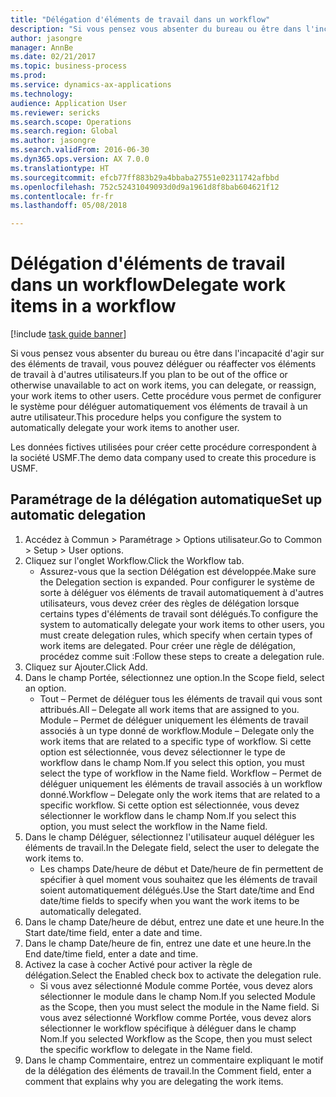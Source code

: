 ```yaml
--- 
title: "Délégation d'éléments de travail dans un workflow"
description: "Si vous pensez vous absenter du bureau ou être dans l'incapacité d'agir sur des éléments de travail, vous pouvez déléguer ou réaffecter vos éléments de travail à d'autres utilisateurs."
author: jasongre
manager: AnnBe
ms.date: 02/21/2017
ms.topic: business-process
ms.prod: 
ms.service: dynamics-ax-applications
ms.technology: 
audience: Application User
ms.reviewer: sericks
ms.search.scope: Operations
ms.search.region: Global
ms.author: jasongre
ms.search.validFrom: 2016-06-30
ms.dyn365.ops.version: AX 7.0.0
ms.translationtype: HT
ms.sourcegitcommit: efcb77ff883b29a4bbaba27551e02311742afbbd
ms.openlocfilehash: 752c52431049093d0d9a1961d8f8bab604621f12
ms.contentlocale: fr-fr
ms.lasthandoff: 05/08/2018

---
```

# <a name="delegate-work-items-in-a-workflow"></a><span data-ttu-id="7f3c4-103">Délégation d'éléments de travail dans un workflow</span><span class="sxs-lookup"><span data-stu-id="7f3c4-103">Delegate work items in a workflow</span></span>

[!include [task guide banner](../../includes/task-guide-banner.md)]

<span data-ttu-id="7f3c4-104">Si vous pensez vous absenter du bureau ou être dans l'incapacité d'agir sur des éléments de travail, vous pouvez déléguer ou réaffecter vos éléments de travail à d'autres utilisateurs.</span><span class="sxs-lookup"><span data-stu-id="7f3c4-104">If you plan to be out of the office or otherwise unavailable to act on work items, you can delegate, or reassign, your work items to other users.</span></span> <span data-ttu-id="7f3c4-105">Cette procédure vous permet de configurer le système pour déléguer automatiquement vos éléments de travail à un autre utilisateur.</span><span class="sxs-lookup"><span data-stu-id="7f3c4-105">This procedure helps you configure the system to automatically delegate your work items to another user.</span></span>



<span data-ttu-id="7f3c4-106">Les données fictives utilisées pour créer cette procédure correspondent à la société USMF.</span><span class="sxs-lookup"><span data-stu-id="7f3c4-106">The demo data company used to create this procedure is USMF.</span></span>


## <a name="set-up-automatic-delegation"></a><span data-ttu-id="7f3c4-107">Paramétrage de la délégation automatique</span><span class="sxs-lookup"><span data-stu-id="7f3c4-107">Set up automatic delegation</span></span>
1. <span data-ttu-id="7f3c4-108">Accédez à Commun > Paramétrage > Options utilisateur.</span><span class="sxs-lookup"><span data-stu-id="7f3c4-108">Go to Common > Setup > User options.</span></span>
2. <span data-ttu-id="7f3c4-109">Cliquez sur l'onglet Workflow.</span><span class="sxs-lookup"><span data-stu-id="7f3c4-109">Click the Workflow tab.</span></span>
    * <span data-ttu-id="7f3c4-110">Assurez-vous que la section Délégation est développée.</span><span class="sxs-lookup"><span data-stu-id="7f3c4-110">Make sure the Delegation section is expanded.</span></span>    <span data-ttu-id="7f3c4-111">Pour configurer le système de sorte à déléguer vos éléments de travail automatiquement à d'autres utilisateurs, vous devez créer des règles de délégation lorsque certains types d'éléments de travail sont délégués.</span><span class="sxs-lookup"><span data-stu-id="7f3c4-111">To configure the system to automatically delegate your work items to other users, you must create delegation rules, which specify when certain types of work items are delegated.</span></span> <span data-ttu-id="7f3c4-112">Pour créer une règle de délégation, procédez comme suit :</span><span class="sxs-lookup"><span data-stu-id="7f3c4-112">Follow these steps to create a delegation rule.</span></span>  
3. <span data-ttu-id="7f3c4-113">Cliquez sur Ajouter.</span><span class="sxs-lookup"><span data-stu-id="7f3c4-113">Click Add.</span></span>
4. <span data-ttu-id="7f3c4-114">Dans le champ Portée, sélectionnez une option.</span><span class="sxs-lookup"><span data-stu-id="7f3c4-114">In the Scope field, select an option.</span></span>
    * <span data-ttu-id="7f3c4-115">Tout – Permet de déléguer tous les éléments de travail qui vous sont attribués.</span><span class="sxs-lookup"><span data-stu-id="7f3c4-115">All – Delegate all work items that are assigned to you.</span></span>    <span data-ttu-id="7f3c4-116">Module – Permet de déléguer uniquement les éléments de travail associés à un type donné de workflow.</span><span class="sxs-lookup"><span data-stu-id="7f3c4-116">Module – Delegate only the work items that are related to a specific type of workflow.</span></span> <span data-ttu-id="7f3c4-117">Si cette option est sélectionnée, vous devez sélectionner le type de workflow dans le champ Nom.</span><span class="sxs-lookup"><span data-stu-id="7f3c4-117">If you select this option, you must select the type of workflow in the Name field.</span></span>    <span data-ttu-id="7f3c4-118">Workflow – Permet de déléguer uniquement les éléments de travail associés à un workflow donné.</span><span class="sxs-lookup"><span data-stu-id="7f3c4-118">Workflow – Delegate only the work items that are related to a specific workflow.</span></span> <span data-ttu-id="7f3c4-119">Si cette option est sélectionnée, vous devez sélectionner le workflow dans le champ Nom.</span><span class="sxs-lookup"><span data-stu-id="7f3c4-119">If you select this option, you must select the workflow in the Name field.</span></span>  
5. <span data-ttu-id="7f3c4-120">Dans le champ Déléguer, sélectionnez l'utilisateur auquel déléguer les éléments de travail.</span><span class="sxs-lookup"><span data-stu-id="7f3c4-120">In the Delegate field, select the user to delegate the work items to.</span></span>
    * <span data-ttu-id="7f3c4-121">Les champs Date/heure de début et Date/heure de fin permettent de spécifier à quel moment vous souhaitez que les éléments de travail soient automatiquement délégués.</span><span class="sxs-lookup"><span data-stu-id="7f3c4-121">Use the Start date/time and End date/time fields to specify when you want the work items to be automatically delegated.</span></span>  
6. <span data-ttu-id="7f3c4-122">Dans le champ Date/heure de début, entrez une date et une heure.</span><span class="sxs-lookup"><span data-stu-id="7f3c4-122">In the Start date/time field, enter a date and time.</span></span>
7. <span data-ttu-id="7f3c4-123">Dans le champ Date/heure de fin, entrez une date et une heure.</span><span class="sxs-lookup"><span data-stu-id="7f3c4-123">In the End date/time field, enter a date and time.</span></span>
8. <span data-ttu-id="7f3c4-124">Activez la case à cocher Activé pour activer la règle de délégation.</span><span class="sxs-lookup"><span data-stu-id="7f3c4-124">Select the Enabled check box to activate the delegation rule.</span></span>
    * <span data-ttu-id="7f3c4-125">Si vous avez sélectionné Module comme Portée, vous devez alors sélectionner le module dans le champ Nom.</span><span class="sxs-lookup"><span data-stu-id="7f3c4-125">If you selected Module as the Scope, then you must select the module in the Name field.</span></span>    <span data-ttu-id="7f3c4-126">Si vous avez sélectionné Workflow comme Portée, vous devez alors sélectionner le workflow spécifique à déléguer dans le champ Nom.</span><span class="sxs-lookup"><span data-stu-id="7f3c4-126">If you selected Workflow as the Scope, then you must select the specific workflow to delegate in the Name field.</span></span>  
9. <span data-ttu-id="7f3c4-127">Dans le champ Commentaire, entrez un commentaire expliquant le motif de la délégation des éléments de travail.</span><span class="sxs-lookup"><span data-stu-id="7f3c4-127">In the Comment field, enter a comment that explains why you are delegating the work items.</span></span>


